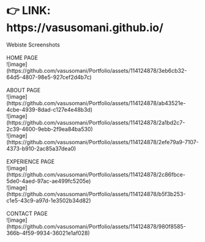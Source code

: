 <h1>👉 LINK: https://vasusomani.github.io/</h1>
Webiste Screenshots
<br>
<br>
HOME PAGE
<br>
![image](https://github.com/vasusomani/Portfolio/assets/114124878/3eb6cb32-64d5-4807-98e5-927cef2d4b7c)
<br>
<br>
ABOUT PAGE
<br>
![image](https://github.com/vasusomani/Portfolio/assets/114124878/ab43521e-4cbe-4939-8dad-c127e4e48b3d)
<br>
![image](https://github.com/vasusomani/Portfolio/assets/114124878/2a1bd2c7-2c39-4600-9ebb-2f9ea84ba530)
<br>
![image](https://github.com/vasusomani/Portfolio/assets/114124878/2efe79a9-7107-4373-b910-2ac85a37dea0)
<br>
<br>
EXPERIENCE PAGE
<br>
![image](https://github.com/vasusomani/Portfolio/assets/114124878/2c86fbce-5de0-4aed-97ac-ae499fc5205e)
<br>
![image](https://github.com/vasusomani/Portfolio/assets/114124878/b5f3b253-c1e5-43c9-a97d-1e3502b34d82)
<br>
<br>
CONTACT PAGE
<br>
![image](https://github.com/vasusomani/Portfolio/assets/114124878/980f8585-366b-4f59-9934-36021e1af028)






